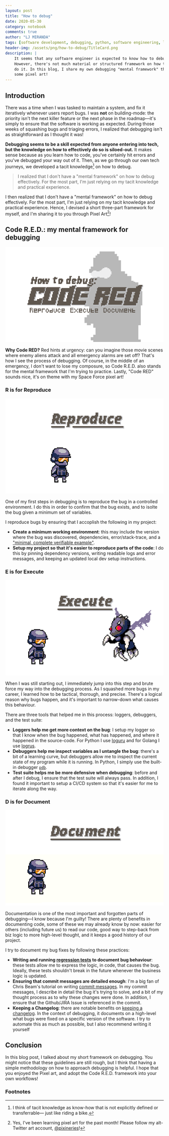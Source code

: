 ```yaml
---
layout: post
title: "How to debug"
date: 2020-05-30
category: notebook
comments: true
author: "LJ MIRANDA"
tags: [software development, debugging, python, software engineering, life]
header-img: /assets/png/how-to-debug/TitleCard.png
description: |
    It seems that any software engineer is expected to know how to debug.
    However, there's not much material or structured framework on how to
    do it. In this blog, I share my own debugging "mental framework" through
    some pixel art!
---
```



## Introduction

There was a time when I was tasked to maintain a system, and fix it iteratively
whenever users report bugs. I was **not** on building-mode: the priority
isn't the next killer feature or the next phase in the roadmap&mdash;it's
simply to ensure that the software is working as expected. During those weeks
of squashing bugs and triaging errors, I realized that debugging isn't as
straightforward as I thought it was!

**Debugging seems to be a skill expected from anyone entering into tech, but
the knowledge on how to effectively do so is siloed-out.** It makes sense
because as you learn how to code, you've certainly hit errors and you've
debugged your way out of it. Then, as we go through our own tech journeys, we
developed a tacit knowledge[^1] on how to debug.

> I realized that I don't have a "mental framework" on how to debug
> effectively. For the most part, I'm just relying on my tacit knowledge and
> practical experience.

I then realized that I don't have a "mental framework" on how to debug effectively.
For the most part, I'm just relying on my tacit knowledge and practical
experience. Hence, I devised a short three-part framework for myself, and I'm sharing
it to you through Pixel Art[^2]!

## Code R.E.D.: my mental framework for debugging

![](/assets/png/how-to-debug/Blog-TitleCard.png)


**Why Code RED?** Red hints at urgency: can you imagine those movie scenes where
enemy aliens attack and all emergency alarms are set off? That's how I see
the process of debugging. Of course, in the middle of an emergency, I don't
want to lose my composure, so Code R.E.D. also stands for the mental framework
that I'm trying to practice. Lastly, "Code RED" sounds nice, it's on theme
with my Space Force pixel art!


### R is for Reproduce

![](/assets/png/how-to-debug/Blog-CodeRED-Reproduce.gif)

One of my first steps in debugging is to reproduce the bug in a controlled
environment. I do this in order to confirm that the bug exists, and to isolte
the bug given a minimum set of variables. 

I reproduce bugs by ensuring that I accoplish the following in my project:

- **Create a minimum working environment**: this may include the version where
    the bug was discovered, dependencies, error/stack-trace, and a ["minimal, complete verifiable
    example"](https://stackoverflow.com/help/minimal-reproducible-example). 
- **Setup my project so that it's easier to reproduce parts of the code**: I do
    this by pinning dependency versions, writing readable logs and error
    messages, and keeping an updated local dev setup instructions.


### E is for Execute

![](/assets/png/how-to-debug/Blog-CodeRED-Execute.gif)

When I was still starting out, I immediately jump into this step and brute
force my way into the debugging process. As I squashed more bugs in my career,
I learned how to be tactical, thorough, and precise. There's a logical reason
why bugs happen, and it's important to narrow-down what causes this behaviour.

There are three tools that helped me in this process: loggers, debuggers,  and
the test suite:

- **Loggers help me get more context on the bug**: I setup my logger so that I
    know when the bug happened, what has happened, and where it happened in the
    source-code. For Python I use [loguru](https://github.com/Delgan/loguru)
    and for Golang I use [logrus](https://github.com/sirupsen/logrus).
- **Debuggers help me inspect variables as I untangle the bug**: there's a bit
    of a learning curve, but debuggers allow me to inspect the current state of
    my program while it is running. In Python, I simply use the built-in
    debugger [`pdb`](https://realpython.com/python-debugging-pdb/).
- **Test suite helps me be more defensive when debugging**: before and after I
    debug, I ensure that the test suite will always pass. In addition, I found
    it important to setup a CI/CD system so that it's easier for me to iterate
    along the way.


### D is for Document


![](/assets/png/how-to-debug/Blog-CodeRED-Document.gif)

Documentation is one of the most important and forgotten parts of
debugging&mdash;I know because I'm guilty! There are plenty of  benefits in
documenting code, some of these we may already know by now: easier for others
(including future us) to read our code, good way to step-back from biz logic to
more high-level thought, and it keeps a good history of our project.

I try to document my bug fixes by following these practices:
- **Writing and running [regression tests](https://en.wikipedia.org/wiki/Regression_testing) to document bug behaviour**: these tests allow me
    to express the logic, in code, that causes the bug. Ideally, these tests
    shouldn't break in the future whenever the business logic is updated.
- **Ensuring that commit messages are detailed enough**: I'm a big fan of
    Chris Beam's tutorial on writing [commit
    messages](https://chris.beams.io/posts/git-commit/). In my commit messages,
    I describe in detail the bug it's trying to solve, and a bit of my thought
    process as to why these changes were done. In addition, I ensure that the
    Github/JIRA Issue is referenced in the commit.
- **Keeping a Changelog**: there are notable benefits on [keeping a
    changelog](https://keepachangelog.com/en/1.0.0/). In the context of
    debugging, it documents on a high-level what bugs were fixed on a specific
    version of the software. I try to automate this as much as possible, but
    I also recommend writing it yourself

## Conclusion

In this blog post, I talked about my short framework on debugging. You might
notice that these guidelines are still rough, but I think that having a simple
methodology on how to approach debugging is helpful. I hope that you enjoyed
the Pixel art, and adopt the Code R.E.D. framework into your own workflows!


### Footnotes

[^1]: I think of tacit knowledge as know-how that is not explicitly defined or transferrable&mdash; just like riding a bike.
[^2]: Yes, I've been learning pixel art for the past month! Please follow my alt-Twitter art account, [@pixineries](https://twitter.com/pixineries)!
